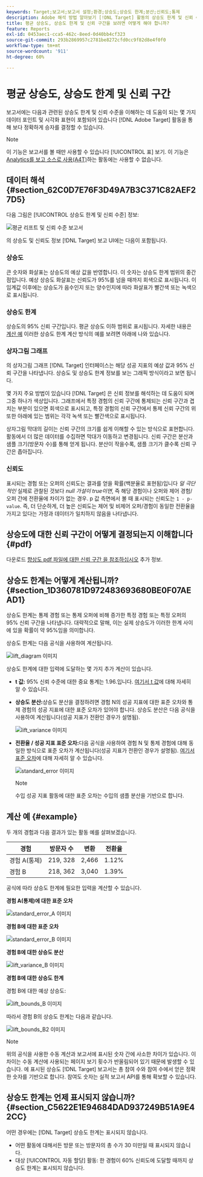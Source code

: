 ```yaml
---
keywords: Target;보고서;보고서 설정;환경;상승도;상승도 한계;분산;신뢰도;통제
description: Adobe 해석 방법 알아보기 [!DNL Target] 활동의 상승도 한계 및 신뢰 수준을 이해하는 데 도움이 되는 데이터 포인트 및 시각화 표현을 포함하는 보고서입니다.
title: 평균 상승도, 상승도 한계 및 신뢰 구간을 보려면 어떻게 해야 합니까?
feature: Reports
exl-id: 0453aec1-cca5-462c-8eed-0d40bb4cf323
source-git-commit: 293b2869957c2781be8272cfd0cc9f82d8e4f0f0
workflow-type: tm+mt
source-wordcount: '911'
ht-degree: 60%

---
```


# 평균 상승도, 상승도 한계 및 신뢰 구간

보고서에는 다음과 관련된 상승도 한계 및 신뢰 수준을 이해하는 데 도움이 되는 몇 가지 데이터 포인트 및 시각화 표현이 포함되어 있습니다 [!DNL Adobe Target] 활동을 통해 보다 정확하게 승자를 결정할 수 있습니다.

>[!NOTE]
>
>이 기능은 보고서를 볼 때만 사용할 수 있습니다 [!UICONTROL 표] 보기. 이 기능은 [Analytics를 보고 소스로 사용(A4T)](/help/main/c-integrating-target-with-mac/a4t/a4t.md#concept_7540C8C04259434AB6EE33B09F47A1DE)하는 활동에는 사용할 수 없습니다.

## 데이터 해석 {#section_62C0D7E76F3D49A7B3C371C82AEF27D5}

다음 그림은 [!UICONTROL 상승도 한계 및 신뢰 수준] 정보:

![평균 리프트 및 신뢰 수준 보고서](/help/main/c-reports/c-report-settings/assets/lift-screenshot-new.png)

의 상승도 및 신뢰도 정보 [!DNL Target] 보고 UI에는 다음이 포함됩니다.

### 상승도

큰 숫자와 화살표는 상승도의 예상 값을 반영합니다. 이 숫자는 상승도 한계 범위의 중간점입니다. 예상 상승도 화살표는 신뢰도가 95%를 넘을 때까지 회색으로 표시됩니다. 이 임계값 이후에는 상승도가 음수인지 또는 양수인지에 따라 화살표가 빨간색 또는 녹색으로 표시됩니다.

### 상승도 한계

상승도의 95% 신뢰 구간입니다. 평균 상승도 이하 범위로 표시됩니다. 자세한 내용은 [계산 예](#example) 이러한 상승도 한계 계산 방식의 예를 보려면 아래에 나와 있습니다.

### 상자그림 그래프

의 상자그림 그래프 [!DNL Target] 인터페이스는 해당 성공 지표의 예상 값과 95% 신뢰 구간을 나타냅니다. 상승도 및 상승도 한계 정보를 보는 그래픽 방식이라고 보면 됩니다.

몇 가지 주요 방법이 있습니다 [!DNL Target] 은 신뢰 정보를 해석하는 데 도움이 되며 그중 하나가 색상입니다. 그래프에서 특정 경험의 신뢰 구간에 통제되는 신뢰 구간과 겹치는 부분이 있으면 회색으로 표시되고, 특정 경험의 신뢰 구간에서 통제 신뢰 구간의 위 또한 아래에 있는 범위는 각각 녹색 또는 빨간색으로 표시됩니다.

상자그림 막대의 길이는 신뢰 구간의 크기를 쉽게 이해할 수 있는 방식으로 표현합니다. 활동에서 더 많은 데이터를 수집하면 막대가 이동하고 변경됩니다. 신뢰 구간은 분산과 샘플 크기(방문자 수)를 통해 얻게 됩니다. 분산이 작을수록, 샘플 크기가 클수록 신뢰 구간은 좁아집니다.

### 신뢰도

표시되는 경험 또는 오퍼의 신뢰도는 결과를 얻을 확률(백분율로 표현됨)입니다 _덜 극단적인_ 실제로 관찰된 것보다 _null 가설이 true이면_, 즉 해당 경험이나 오퍼와 제어 경험/오퍼 간에 전환율에 차이가 없는 경우. p 값 측면에서 볼 때 표시되는 신뢰도는 `1 - p-value`. 즉, 더 단순하게, 더 높은 신뢰도는 제어 및 비제어 오퍼/경험이 동일한 전환율을 가지고 있다는 가정과 데이터가 일치하지 않음을 나타냅니다.

## 상승도에 대한 신뢰 구간이 어떻게 결정되는지 이해합니다 {#pdf}

다운로드 [향상도 pdf 파일에 대한 신뢰 구간 을 참조하십시오](/help/main/assets/confidence_interval_lift.pdf) 추가 정보.

## 상승도 한계는 어떻게 계산됩니까? {#section_1D360781D972483693680BE0F07AEAD1}

상승도 한계는 통제 경험 또는 통제 오퍼에 비해 증가한 특정 경험 또는 특정 오퍼의 95% 신뢰 구간을 나타냅니다. 대략적으로 말해, 이는 실제 상승도가 이러한 한계 사이에 있을 확률이 약 95%임을 의미합니다.

상승도 한계는 다음 공식을 사용하여 계산됩니다.

![lift_diagram 이미지](assets/lift_diagram.png)

상승도 한계에 대한 입력에 도달하는 몇 가지 추가 계산이 있습니다.

* **t 값:** 95% 신뢰 수준에 대한 중요 통계는 1.96.입니다. [여기서 t 값](https://en.wikipedia.org/wiki/T-statistic)에 대해 자세히 알 수 있습니다.
* **상승도 분산:**&#x200B;상승도 분산을 결정하려면 경험 N의 성공 지표에 대한 표준 오차와 통제 경험의 성공 지표에 대한 표준 오차가 있어야 합니다. 상승도 분산은 다음 공식을 사용하여 계산됩니다(성공 지표가 전환인 경우가 설명됨).

   ![lift_variance 이미지](assets/lift_variance.png)

* **전환율 / 성공 지표 표준 오차:**&#x200B;다음 공식을 사용하여 경험 N 및 통제 경험에 대해 동일한 방식으로 표준 오차가 계산됩니다(성공 지표가 전환인 경우가 설명됨). [여기서 표준 오차](https://en.wikipedia.org/wiki/Standard_error)에 대해 자세히 알 수 있습니다.

   ![standard_error 이미지](assets/standard_error.png)

   >[!NOTE]
   >
   >수입 성공 지표 활동에 대한 표준 오차는 수입의 샘플 분산을 기반으로 합니다.

## 계산 예 {#example}

두 개의 경험과 다음 결과가 있는 활동 예를 살펴보겠습니다.

| 경험 | 방문자 수 | 변환 | 전환율 |
|--- |--- |--- |--- |
| 경험 A(통제) | 219, 328 | 2,466 | 1.12% |
| 경험 B | 218, 362 | 3,040 | 1.39% |

공식에 따라 상승도 한계에 필요한 입력을 계산할 수 있습니다.

**경험 A(통제)에 대한 표준 오차**

![standard_error_A 이미지](assets/standard_error_A.png)

**경험 B에 대한 표준 오차**

![standard_error_B 이미지](assets/standard_error_B.png)

**경험 B에 대한 상승도 분산**

![lift_variance_B 이미지](assets/lift_variance_B.png)

**경험 B에 대한 상승도 한계**

경험 B에 대한 예상 상승도:

![lift_bounds_B 이미지](assets/lift_bounds_B.png)

따라서 경험 B의 상승도 한계는 다음과 같습니다.

![lift_bounds_B2 이미지](assets/lift_bounds_B2.png)

>[!NOTE]
>
>위의 공식을 사용한 수동 계산과 보고서에 표시된 숫자 간에 사소한 차이가 있습니다. 이 차이는 수동 계산에 사용되는 페이지 보기 횟수가 반올림되어 있기 때문에 발생할 수 있습니다. 에 표시된 상승도 [!DNL Target] 보고서는 총 참여 수와 참여 수에서 얻은 정확한 숫자를 기반으로 합니다. 참여도 숫자는 실적 보고서 API를 통해 확보할 수 있습니다.

## 상승도 한계는 언제 표시되지 않습니까? {#section_C5622E1E94684DAD937249B51A9E42CC}

어떤 경우에는 [!DNL Target] 상승도 한계는 표시되지 않습니다.

* 어떤 활동에 대해서든 방문 또는 방문자의 총 수가 30 미만일 때 표시되지 않습니다.
* 대상 [!UICONTROL 자동 할당] 활동: 한 경험이 60% 신뢰도에 도달할 때까지 상승도 한계는 표시되지 않습니다.
